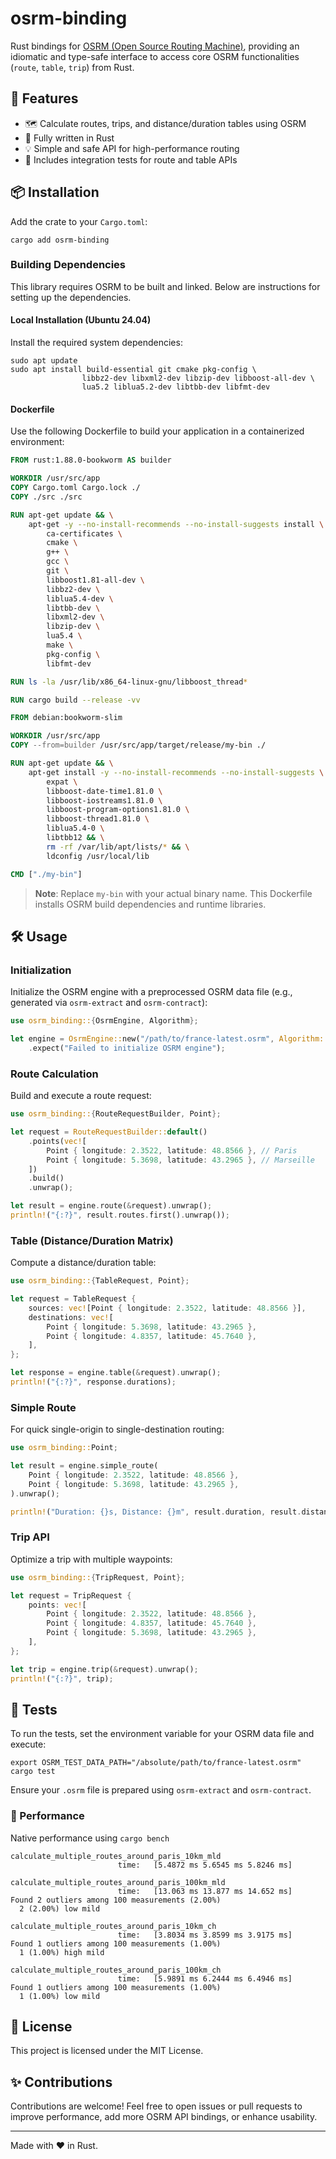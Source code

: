 # osrm-binding

Rust bindings for [OSRM (Open Source Routing Machine)](http://project-osrm.org/), providing an idiomatic and type-safe interface to access core OSRM functionalities (`route`, `table`, `trip`) from Rust.

## 🚀 Features

- 🗺️ Calculate routes, trips, and distance/duration tables using OSRM
- 🦀 Fully written in Rust
- 💡 Simple and safe API for high-performance routing
- 🧪 Includes integration tests for route and table APIs

## 📦 Installation

Add the crate to your `Cargo.toml`:

```shell
cargo add osrm-binding
```

### Building Dependencies

This library requires OSRM to be built and linked. Below are instructions for setting up the dependencies.

#### Local Installation (Ubuntu 24.04)

Install the required system dependencies:

```shell
sudo apt update
sudo apt install build-essential git cmake pkg-config \
                libbz2-dev libxml2-dev libzip-dev libboost-all-dev \
                lua5.2 liblua5.2-dev libtbb-dev libfmt-dev
```

#### Dockerfile

Use the following Dockerfile to build your application in a containerized environment:

```dockerfile
FROM rust:1.88.0-bookworm AS builder

WORKDIR /usr/src/app
COPY Cargo.toml Cargo.lock ./
COPY ./src ./src

RUN apt-get update && \
    apt-get -y --no-install-recommends --no-install-suggests install \
        ca-certificates \
        cmake \
        g++ \
        gcc \
        git \
        libboost1.81-all-dev \
        libbz2-dev \
        liblua5.4-dev \
        libtbb-dev \
        libxml2-dev \
        libzip-dev \
        lua5.4 \
        make \
        pkg-config \
        libfmt-dev

RUN ls -la /usr/lib/x86_64-linux-gnu/libboost_thread*

RUN cargo build --release -vv

FROM debian:bookworm-slim

WORKDIR /usr/src/app
COPY --from=builder /usr/src/app/target/release/my-bin ./

RUN apt-get update && \
    apt-get install -y --no-install-recommends --no-install-suggests \
        expat \
        libboost-date-time1.81.0 \
        libboost-iostreams1.81.0 \
        libboost-program-options1.81.0 \
        libboost-thread1.81.0 \
        liblua5.4-0 \
        libtbb12 && \
        rm -rf /var/lib/apt/lists/* && \
        ldconfig /usr/local/lib

CMD ["./my-bin"]
```

> **Note**: Replace `my-bin` with your actual binary name. This Dockerfile installs OSRM build dependencies and runtime libraries.

## 🛠️ Usage

### Initialization

Initialize the OSRM engine with a preprocessed OSRM data file (e.g., generated via `osrm-extract` and `osrm-contract`):

```rust
use osrm_binding::{OsrmEngine, Algorithm};

let engine = OsrmEngine::new("/path/to/france-latest.osrm", Algorithm::MLD)
    .expect("Failed to initialize OSRM engine");
```

### Route Calculation

Build and execute a route request:

```rust
use osrm_binding::{RouteRequestBuilder, Point};

let request = RouteRequestBuilder::default()
    .points(vec![
        Point { longitude: 2.3522, latitude: 48.8566 }, // Paris
        Point { longitude: 5.3698, latitude: 43.2965 }, // Marseille
    ])
    .build()
    .unwrap();

let result = engine.route(&request).unwrap();
println!("{:?}", result.routes.first().unwrap());
```

### Table (Distance/Duration Matrix)

Compute a distance/duration table:

```rust
use osrm_binding::{TableRequest, Point};

let request = TableRequest {
    sources: vec![Point { longitude: 2.3522, latitude: 48.8566 }],
    destinations: vec![
        Point { longitude: 5.3698, latitude: 43.2965 },
        Point { longitude: 4.8357, latitude: 45.7640 },
    ],
};

let response = engine.table(&request).unwrap();
println!("{:?}", response.durations);
```

### Simple Route

For quick single-origin to single-destination routing:

```rust
use osrm_binding::Point;

let result = engine.simple_route(
    Point { longitude: 2.3522, latitude: 48.8566 },
    Point { longitude: 5.3698, latitude: 43.2965 },
).unwrap();

println!("Duration: {}s, Distance: {}m", result.duration, result.distance);
```

### Trip API

Optimize a trip with multiple waypoints:

```rust
use osrm_binding::{TripRequest, Point};

let request = TripRequest {
    points: vec![
        Point { longitude: 2.3522, latitude: 48.8566 },
        Point { longitude: 4.8357, latitude: 45.7640 },
        Point { longitude: 5.3698, latitude: 43.2965 },
    ],
};

let trip = engine.trip(&request).unwrap();
println!("{:?}", trip);
```

## 🔬 Tests

To run the tests, set the environment variable for your OSRM data file and execute:

```shell
export OSRM_TEST_DATA_PATH="/absolute/path/to/france-latest.osrm"
cargo test
```

Ensure your `.osrm` file is prepared using `osrm-extract` and `osrm-contract`.

### 🚀 Performance

Native performance using `cargo bench`

```shell
calculate_multiple_routes_around_paris_10km_mld
                        time:   [5.4872 ms 5.6545 ms 5.8246 ms]

calculate_multiple_routes_around_paris_100km_mld
                        time:   [13.063 ms 13.877 ms 14.652 ms]
Found 2 outliers among 100 measurements (2.00%)
  2 (2.00%) low mild

calculate_multiple_routes_around_paris_10km_ch
                        time:   [3.8034 ms 3.8599 ms 3.9175 ms]
Found 1 outliers among 100 measurements (1.00%)
  1 (1.00%) high mild

calculate_multiple_routes_around_paris_100km_ch
                        time:   [5.9891 ms 6.2444 ms 6.4946 ms]
Found 1 outliers among 100 measurements (1.00%)
  1 (1.00%) low mild
```

## 📖 License

This project is licensed under the MIT License.

## ✨ Contributions

Contributions are welcome! Feel free to open issues or pull requests to improve performance, add more OSRM API bindings, or enhance usability.

---

Made with ❤️ in Rust.